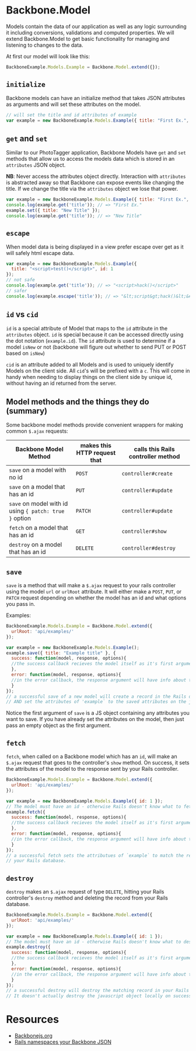 # Backbone.Model

Models contain the data of our application as well as any logic surrounding it 
including conversions, validations and computed properties. We will extend 
Backbone.Model to get basic functionality for managing and listening to 
changes to the data. 

At first our model will look like this: 

```js
BackboneExample.Models.Example = Backbone.Model.extend({});
```

## `initialize`
Backbone models can have an initialize method that takes JSON attributes as 
arguments and will set these attributes on the model.

```js
// will set the title and id attributes of example
var example = new BackboneExample.Models.Example({ title: "First Ex.", id: 1 });
```

## `get` and `set`
Similar to our PhotoTagger application, Backbone Models have `get` and `set` 
methods that allow us to access the models data which is stored in an 
`attributes` JSON object. 

**NB**: Never access the attributes object directly. Interaction with 
`attributes` is abstracted away so that Backbone can expose events like changing 
the title. If we change the title via the `attributes` object we lose that power.

```js
var example = new BackboneExample.Models.Example({ title: "First Ex.", id: 1 });
console.log(example.get('title')); // => "First Ex."
example.set({ title: "New Title" });
console.log(example.get('title')); // => "New Title"
```

## `escape`
When model data is being displayed in a view prefer escape over get as it will 
safely html escape data.

```js
var example = new BackboneExample.Models.Example({
  title: "<script>test()</script>", id: 1
});
// not safe
console.log(example.get('title')); // => "<script>hack()</script>"
// safer
console.log(example.escape('title')); // => "&lt;script&gt;hack()&lt;&#x2F;script&gt;"
```

## `id` vs `cid`
`id` is a special attribute of Model that maps to the `id` attribute in the 
`attributes` object. `id` is special because it can be accessed directly using 
the dot notation (`example.id`). The `id` attribute is used to determine if a 
model `isNew` or not (backbone will figure out whether to send PUT or POST based 
on `isNew`)

`cid` is an attribute added to all Models and is used to uniquely identify Models 
on the client side. All `cid`'s will be prefixed with a `c`. This will come in 
handy when needing to display things on the client side by unique id, without 
having an id returned from the server.

## Model methods and the things they do (summary)

Some backbone model methods provide convenient wrappers for 
making common `$.ajax` requests:

| Backbone Model Method  | makes this HTTP request that | calls this Rails controller method |
| ---------------------- | ---------------------------- | ---------------------------------- |
| `save` on a model with no id  | `POST`                | `controller#create`                |
| `save` on a model that has an id  | `PUT`             | `controller#update`                |
| `save` on model with id using `{ patch: true }` option | `PATCH` | `controller#update`     |
| `fetch` on a model that has an id | `GET`             | `controller#show`                  |
| `destroy` on a model that has an id | `DELETE`        | `controller#destroy`               |

## `save`

`save` is a method that will make a `$.ajax` request to your rails controller using the 
model `url` or `urlRoot` attribute.  It will either make a `POST`, `PUT`, or `PATCH` 
request depending on whether the model has an id and what options you pass in.

Examples:

```javascript
BackboneExample.Models.Example = Backbone.Model.extend({
  urlRoot: 'api/examples/'
});

var example = new BackboneExample.Models.Example();
example.save({ title: "Example title" }, {
  success: function(model, response, options){
  //the success callback recieves the model itself as it's first argument
  },
  error: function(model, response, options){
  //in the error callback, the response argument will have info about the error
  }
});
// a successful save of a new model will create a record in the Rails database
// AND set the attributes of 'example` to the saved attributes on the javascript side.
```

Notice the first argument of `save` is a JS object containing any attributes you want to save.
If you have already set the attributes on the model, then just pass an empty object as the 
first argument.

## `fetch`

`fetch`, when called on a Backbone model which has an `id`, will make an `$.ajax` request 
that goes to the controller's `show` method.  On success, it sets the attributes of the 
model to the response sent by your Rails controller.

```javascript
BackboneExample.Models.Example = Backbone.Model.extend({
  urlRoot: 'api/examples/'
});

var example = new BackboneExample.Models.Example({ id: 1 });
// The model must have an id - otherwise Rails doesn't know what to fetch
example.fetch({
  success: function(model, response, options){
  //the success callback recieves the model itself as it's first argument
  },
  error: function(model, response, options){
  //in the error callback, the response argument will have info about the error
  }
});
// a successful fetch sets the attributues of `example` to match the record in 
// your Rails database.
```

## `destroy`

`destroy` makes an `$.ajax` request of type `DELETE`, hitting your Rails controller's `destroy`
method and deleting the record from your Rails database.

```javascript
BackboneExample.Models.Example = Backbone.Model.extend({
  urlRoot: 'api/examples/'
});

var example = new BackboneExample.Models.Example({ id: 1 });
// The model must have an id - otherwise Rails doesn't know what to destroy
example.destroy({
  success: function(model, response, options){
  //the success callback recieves the model itself as it's first argument
  },
  error: function(model, response, options){
  //in the error callback, the response argument will have info about the error
  }
});
// a successful destroy will destroy the matching record in your Rails database.
// It doesn't actually destroy the javascript object locally on success.
```


# Resources

+  [Backbonejs.org](http://backbonejs.org/#Model)
+  [Rails namespaces your Backbone JSON](http://stackoverflow.com/questions/9133652/rails-3-params-unwanted-wrapping)
